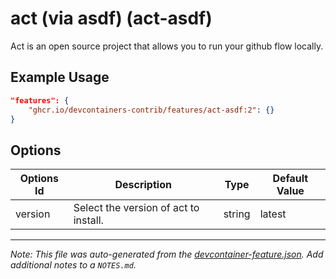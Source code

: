 

# act (via asdf) (act-asdf)

Act is an open source project that allows you to run your github flow locally.

## Example Usage

```json
"features": {
    "ghcr.io/devcontainers-contrib/features/act-asdf:2": {}
}
```

## Options

| Options Id | Description | Type | Default Value |
|-----|-----|-----|-----|
| version | Select the version of act to install. | string | latest |



---

_Note: This file was auto-generated from the [devcontainer-feature.json](https://github.com/devcontainers-contrib/features/blob/main/src/act-asdf/devcontainer-feature.json).  Add additional notes to a `NOTES.md`._
